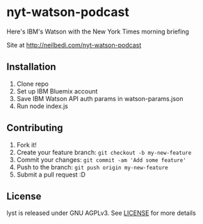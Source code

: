 # nyt-watson-podcast

Here's IBM's Watson with the New York Times morning briefing

Site at http://neilbedi.com/nyt-watson-podcast

## Installation

1. Clone repo
2. Set up IBM Bluemix account
3. Save IBM Watson API auth params in watson-params.json
4. Run node index.js

## Contributing

1. Fork it!
2. Create your feature branch: `git checkout -b my-new-feature`
3. Commit your changes: `git commit -am 'Add some feature'`
4. Push to the branch: `git push origin my-new-feature`
5. Submit a pull request :D

## License

lyst is released under GNU AGPLv3. See [LICENSE](https://github.com/nbedi/nyt-watson-podcast/blob/master/LICENSE) for more details
